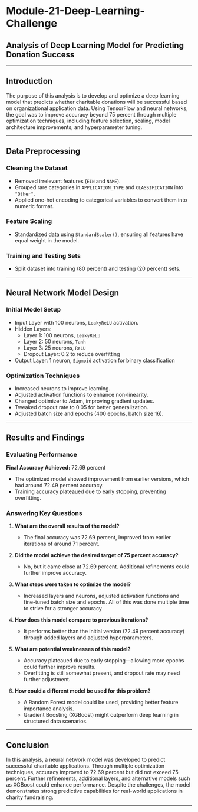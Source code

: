 # Module-21-Deep-Learning-Challenge

## **Analysis of Deep Learning Model for Predicting Donation Success**

---

## **Introduction**
The purpose of this analysis is to develop and optimize a deep learning model that predicts whether charitable donations will be successful based on organizational application data. Using TensorFlow and neural networks, the goal was to improve accuracy beyond 75 percent through multiple optimization techniques, including feature selection, scaling, model architecture improvements, and hyperparameter tuning.

---

## **Data Preprocessing**
### **Cleaning the Dataset**
- Removed irrelevant features (`EIN` and `NAME`).  
- Grouped rare categories in `APPLICATION_TYPE` and `CLASSIFICATION` into `"Other"`.  
- Applied one-hot encoding to categorical variables to convert them into numeric format.  

### **Feature Scaling**
- Standardized data using `StandardScaler()`, ensuring all features have equal weight in the model.  

### **Training and Testing Sets**
- Split dataset into training (80 percent) and testing (20 percent) sets.  

---

## **Neural Network Model Design**
### **Initial Model Setup**
- Input Layer with 100 neurons, `LeakyReLU` activation.  
- Hidden Layers:  
  - Layer 1: 100 neurons, `LeakyReLU`  
  - Layer 2: 50 neurons, `Tanh`  
  - Layer 3: 25 neurons, `ReLU`  
  - Dropout Layer: 0.2 to reduce overfitting  
- Output Layer: 1 neuron, `Sigmoid` activation for binary classification  

### **Optimization Techniques**
- Increased neurons to improve learning.  
- Adjusted activation functions to enhance non-linearity.  
- Changed optimizer to Adam, improving gradient updates.  
- Tweaked dropout rate to 0.05 for better generalization.  
- Adjusted batch size and epochs (400 epochs, batch size 16).  

---

## **Results and Findings**
### **Evaluating Performance**
**Final Accuracy Achieved:** 72.69 percent  
- The optimized model showed improvement from earlier versions, which had around 72.49 percent accuracy.  
- Training accuracy plateaued due to early stopping, preventing overfitting.  

### **Answering Key Questions**
1. **What are the overall results of the model?**  
   - The final accuracy was 72.69 percent, improved from earlier iterations of around 71 percent.  

2. **Did the model achieve the desired target of 75 percent accuracy?**  
   - No, but it came close at 72.69 percent. Additional refinements could further improve accuracy.  

3. **What steps were taken to optimize the model?**  
   - Increased layers and neurons, adjusted activation functions and fine-tuned batch size and epochs. All of this was done multiple time to strive for a stronger accuracy

4. **How does this model compare to previous iterations?**  
   - It performs better than the initial version (72.49 percent accuracy) through added layers and adjusted hyperparameters.  

5. **What are potential weaknesses of this model?**  
   - Accuracy plateaued due to early stopping—allowing more epochs could further improve results.  
   - Overfitting is still somewhat present, and dropout rate may need further adjustment.  

6. **How could a different model be used for this problem?**  
   - A Random Forest model could be used, providing better feature importance analysis.  
   - Gradient Boosting (XGBoost) might outperform deep learning in structured data scenarios.  

---

## **Conclusion**
In this analysis, a neural network model was developed to predict successful charitable applications. Through multiple optimization techniques, accuracy improved to 72.69 percent but did not exceed 75 percent. Further refinements, additional layers, and alternative models such as XGBoost could enhance performance. Despite the challenges, the model demonstrates strong predictive capabilities for real-world applications in charity fundraising.

---
